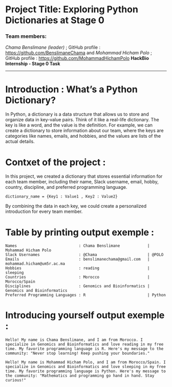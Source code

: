 # **Project Title: Exploring Python Dictionaries at Stage 0**  
### Team members: 
*Chama Benslimane (leader)* ; GitHub profile : https://github.com/BenslimaneChama
and 
*Mohammad Hicham Polo* ; GitHub profile : https://github.com/MohammadHichamPolo
**HackBio Internship - Stage 0 Task**

---
# Introduction : What’s a Python Dictionary?
In Python, a dictionary is a data structure that allows us to store and organize data in key-value pairs. Think of it like a real-life dictionary. The key is like a word, and the value is the definition. For example, we can create a dictionary to store information about our team, where the keys are categories like names, emails, and hobbies, and the values are lists of the actual details.

# Contxet of the project : 
In this project, we created a dictionary that stores essential information for each team member, including their name, Slack username, email, hobby, country, discipline, and preferred programming language. 
```
dictionary_name = {Key1 : Value1 , Key2 : Value2}
```

By combining the data in each key, we could create a personalized introduction for every team member.
# Table by printing output exemple : 

```
Names                           : Chama Benslimane            | Mohammad Hicham Polo
Slack Usernames                 : @Chama                      | @POLO
Emails                          : benslimanechama@gmail.com   | mohammad.hicham@um5r.ac.ma
Hobbies                         : reading                     | sleeping
Countries                       : Morocco                     | Morocco/Spain
Disciplines                     : Genomics and Bioinformatics | Genomics and Bioinformatics
Preferred Programming Languages : R                           | Python
```

# Introducing yourself output exemple : 

```
Hello! My name is Chama Benslimane, and I am from Morocco. I specialize in Genomics and Bioinformatics and love reading in my free time. My favorite programming language is R. Here's my message to the community: "Never stop learning! Keep pushing your boundaries."
```

```
Hello! My name is Mohammad Hicham Polo, and I am from Morocco/Spain. I specialize in Genomics and Bioinformatics and love sleeping in my free time. My favorite programming language is Python. Here's my message to the community: "Mathematics and programming go hand in hand. Stay curious!"
```

